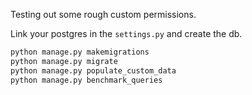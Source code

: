Testing out some rough custom permissions.

Link your postgres in the `settings.py` and create the db.

```python
python manage.py makemigrations
python manage.py migrate
python manage.py populate_custom_data
python manage.py benchmark_queries
```